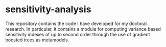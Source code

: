 # sensitivity-analysis

This repository contains the code I have developed for my doctoral research. In particular, it contains a module for computing variance based sensitivity indexes of up to second order through the use of gradient boosted trees as metamodels.
